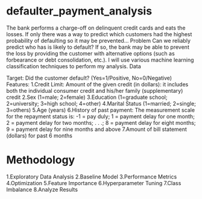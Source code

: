 # defaulter_payment_analysis
The bank performs a charge-off on delinquent credit cards and eats the losses. If only there was a way to predict which customers had the highest probability of defaulting so it may be prevented…
Problem
Can we reliably predict who has is likely to default? If so, the bank may be able to prevent the loss by providing the customer with alternative options (such as forbearance or debt consolidation, etc.). I will use various machine learning classification techniques to perform my analysis.
Data

Target: Did the customer default? (Yes=1/Positive, No=0/Negative)
Features:
1.Credit Limit: Amount of the given credit (in dollars): it includes both the individual consumer credit and his/her family (supplementary) credit
2.Sex (1=male; 2=female)
3.Education (1=graduate school; 2=university; 3=high school; 4=other)
4.Marital Status (1=married; 2=single; 3=others)
5.Age (years)
6.History of past payment: The measurement scale for the repayment status is: -1 = pay duly; 1 = payment delay for one month; 2 = payment delay for two months; . . .; 8 = payment delay for eight months; 9 = payment delay for nine months and above
7.Amount of bill statement (dollars) for past 6 months
   

# Methodology
1.Exploratory Data Analysis
2.Baseline Model
3.Performance Metrics
4.Optimization
5.Feature Importance
6.Hyperparameter Tuning
7.Class Imbalance
8.Analyze Results
